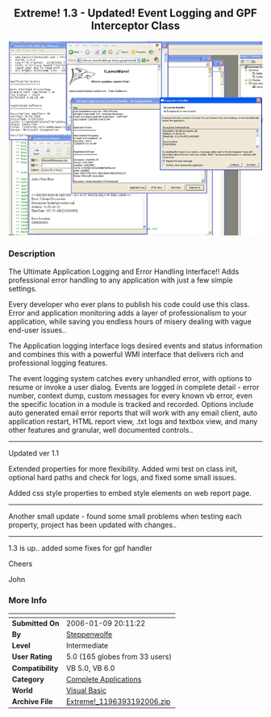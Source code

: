 ﻿<div align="center">

## Extreme\! 1\.3 \- Updated\!  Event Logging and GPF Interceptor Class

<img src="PIC2005128172537585.gif">
</div>

### Description

The Ultimate Application Logging and Error Handling Interface!! Adds professional error handling to any application with just a few simple settings.

Every developer who ever plans to publish his code could use this class. Error and application monitoring adds a layer of professionalism to your application, while saving you endless hours of misery dealing with vague end-user issues..

The Application logging interface logs desired events and status information and combines this with a powerful WMI interface that delivers rich and professional logging features.

The event logging system catches every unhandled error, with options to resume or invoke a user dialog. Events are logged in complete detail - error number, context dump, custom messages for every known vb error, even the specific location in a module is tracked and recorded. Options include auto generated email error reports that will work with any email client, auto application restart, HTML report view, .txt logs and textbox view, and many other features and granular, well documented controls..

----

Updated ver 1.1

Extended properties for more flexibility. Added wmi test on class init, optional hard paths and check for logs, and fixed some small issues.

Added css style properties to embed style elements on web report page.

----

Another small update - found some small problems when testing each property, project has been updated with changes..

----

1.3 is up.. added some fixes for gpf handler

Cheers

John
 
### More Info
 


<span>             |<span>
---                |---
**Submitted On**   |2006-01-09 20:11:22
**By**             |[Steppenwolfe](https://github.com/Planet-Source-Code/PSCIndex/blob/master/ByAuthor/steppenwolfe.md)
**Level**          |Intermediate
**User Rating**    |5.0 (165 globes from 33 users)
**Compatibility**  |VB 5\.0, VB 6\.0
**Category**       |[Complete Applications](https://github.com/Planet-Source-Code/PSCIndex/blob/master/ByCategory/complete-applications__1-27.md)
**World**          |[Visual Basic](https://github.com/Planet-Source-Code/PSCIndex/blob/master/ByWorld/visual-basic.md)
**Archive File**   |[Extreme\!\_1196393192006\.zip](https://github.com/Planet-Source-Code/steppenwolfe-extreme-1-3-updated-event-logging-and-gpf-interceptor-class__1-63541/archive/master.zip)








